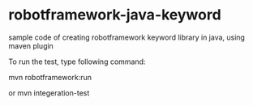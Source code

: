 # robotframework-java-keyword
sample code of creating robotframework keyword library in java, using maven plugin

To run the test, type following command:

mvn robotframework:run

or
mvn integeration-test
